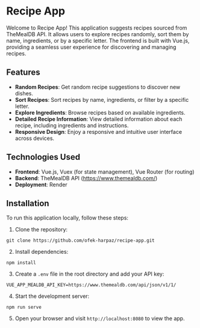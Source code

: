 # Recipe App

Welcome to Recipe App! This application suggests recipes sourced from TheMealDB API. It allows users to explore recipes randomly, sort them by name, ingredients, or by a specific letter. The frontend is built with Vue.js, providing a seamless user experience for discovering and managing recipes.

## Features

- **Random Recipes**: Get random recipe suggestions to discover new dishes.
- **Sort Recipes**: Sort recipes by name, ingredients, or filter by a specific letter.
- **Explore Ingredients**: Browse recipes based on available ingredients.
- **Detailed Recipe Information**: View detailed information about each recipe, including ingredients and instructions.
- **Responsive Design**: Enjoy a responsive and intuitive user interface across devices.

## Technologies Used

- **Frontend**: Vue.js, Vuex (for state management), Vue Router (for routing)
- **Backend**: TheMealDB API (https://www.themealdb.com/)
- **Deployment**: Render

## Installation

To run this application locally, follow these steps:

1. Clone the repository:

`git clone https://github.com/ofek-harpaz/recipe-app.git`

2. Install dependencies:

`npm install`

3. Create a `.env` file in the root directory and add your API key:

`VUE_APP_MEALDB_API_KEY=https://www.themealdb.com/api/json/v1/1/`

4. Start the development server:

`npm run serve`

5. Open your browser and visit `http://localhost:8080` to view the app.